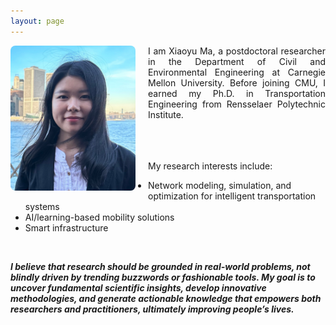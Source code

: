```yaml
---
layout: page
---
```



<img src="/assets/img/my photo3.JPG" alt="photo" width="200" style="float: left; margin-right: 20px; border-radius: 8px;" />

<div style="text-align: justify;">
I am Xiaoyu Ma, a postdoctoral researcher in the Department of Civil and Environmental Engineering at Carnegie Mellon University. Before joining CMU, I earned my Ph.D. in Transportation Engineering from Rensselaer Polytechnic Institute. 
</div>

<br>
<br>
<br>

My research interests include: 

- Network modeling, simulation, and optimization for intelligent transportation systems
- AI/learning-based mobility solutions
- Smart infrastructure

<br>

***I believe that research should be grounded in real-world problems, not blindly driven by trending buzzwords or fashionable tools. 
My goal is to uncover fundamental scientific insights, develop innovative methodologies, and generate actionable knowledge that empowers both researchers and practitioners, 
ultimately improving people’s lives.***



